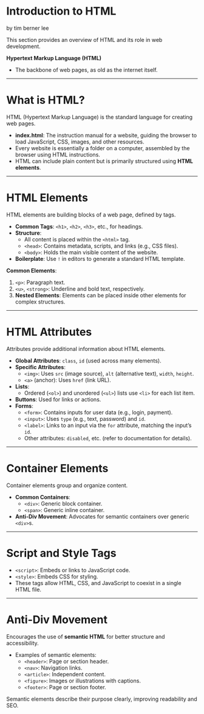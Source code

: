 # Introduction to HTML

by tim berner lee

This section provides an overview of HTML and its role in web development.

**Hypertext Markup Language (HTML)**  
- The backbone of web pages, as old as the internet itself.

---

# What is HTML?

HTML (Hypertext Markup Language) is the standard language for creating web pages.  
- **index.html**: The instruction manual for a website, guiding the browser to load JavaScript, CSS, images, and other resources.  
- Every website is essentially a folder on a computer, assembled by the browser using HTML instructions.  
- HTML can include plain content but is primarily structured using **HTML elements**.

---

# HTML Elements

HTML elements are building blocks of a web page, defined by tags.  
- **Common Tags**: `<h1>`, `<h2>`, `<h3>`, etc., for headings.  
- **Structure**:  
  - All content is placed within the `<html>` tag.  
  - `<head>`: Contains metadata, scripts, and links (e.g., CSS files).  
  - `<body>`: Holds the main visible content of the website.  
- **Boilerplate**: Use `!` in editors to generate a standard HTML template.  

**Common Elements**:  
1. `<p>`: Paragraph text.  
2. `<u>`, `<strong>`: Underline and bold text, respectively.  
3. **Nested Elements**: Elements can be placed inside other elements for complex structures.

---

# HTML Attributes

Attributes provide additional information about HTML elements.  
- **Global Attributes**: `class`, `id` (used across many elements).  
- **Specific Attributes**:  
  - `<img>`: Uses `src` (image source), `alt` (alternative text), `width`, `height`.  
  - `<a>` (anchor): Uses `href` (link URL).  
- **Lists**:  
  - Ordered (`<ol>`) and unordered (`<ul>`) lists use `<li>` for each list item.  
- **Buttons**: Used for links or actions.  
- **Forms**:  
  - `<form>`: Contains inputs for user data (e.g., login, payment).  
  - `<input>`: Uses `type` (e.g., text, password) and `id`.  
  - `<label>`: Links to an input via the `for` attribute, matching the input’s `id`.  
  - Other attributes: `disabled`, etc. (refer to documentation for details).

---

# Container Elements

Container elements group and organize content.  
- **Common Containers**:  
  - `<div>`: Generic block container.  
  - `<span>`: Generic inline container.  
- **Anti-Div Movement**: Advocates for semantic containers over generic `<div>`s.

---

# Script and Style Tags

- `<script>`: Embeds or links to JavaScript code.  
- `<style>`: Embeds CSS for styling.  
- These tags allow HTML, CSS, and JavaScript to coexist in a single HTML file.

---

# Anti-Div Movement

Encourages the use of **semantic HTML** for better structure and accessibility.  
- Examples of semantic elements:  
  - `<header>`: Page or section header.  
  - `<nav>`: Navigation links.  
  - `<article>`: Independent content.  
  - `<figure>`: Images or illustrations with captions.  
  - `<footer>`: Page or section footer.  

Semantic elements describe their purpose clearly, improving readability and SEO.